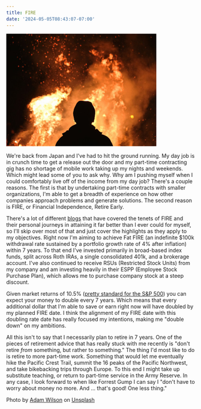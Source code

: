 ```yaml
---
title: FIRE
date: '2024-05-05T08:43:07-07:00'
---
```

![Fire](/assets/images/fire.jpg)

We're back from Japan and I've had to hit the ground running.  My day job is in crunch time to get a release out the door and my part-time contracting gig has no shortage of mobile work taking up my nights and weekends.  Which might lead some of you to ask why.  Why am I pushing myself when I could comfortably live off of the income from my day job? There's a couple reasons.  The first is that by undertaking part-time contracts with smaller organizations, I'm able to get a breadth of experience on how other companies approach problems and generate solutions.  The second reason is FIRE, or Financial Independence, Retire Early.  

There's a lot of different [blogs](https://smartasset.com/retirement/fire-blogs-and-websites-you-need-to-know) that have covered the tenets of FIRE and their personal journeys in attaining it far better than I ever could for myself, so I'll skip over most of that and just cover the highlights as they apply to my objectives.  Right now I'm aiming to achieve Fat FIRE (an indefinite $100k withdrawal rate sustained by a portfolio growth rate of 4% after inflation) within 7 years.  To that end I've invested primarily in broad-based index funds, split across Roth IRAs, a single consolidated 401k, and a brokerage account.  I've also continued to receive RSUs (Restricted Stock Units) from my company and am investing heavily in their ESPP (Employee Stock Purchase Plan), which allows me to purchase company stock at a steep discount.  

Given market returns of 10.5% ([pretty standard for the S&P 500](https://www.investopedia.com/ask/answers/042415/what-average-annual-return-sp-500.asp))  you can expect your money to double every 7 years.  Which means that every additional dollar that I'm able to save or earn right now will have doubled by my planned FIRE date.  I think the alignment of my FIRE date with this doubling rate date has really focused my intentions, making me "double down" on my ambitions.

All this isn't to say that I necessarily plan to retire in 7 years.  One of the pieces of retirement advice that has really stuck with me recently is "don't retire _from_ something, but rather to something."  The thing I'd most like to do is retire to more part-time work.  Something that would let me eventually hike the Pacific Crest Trail, summit the 16 peaks of the Pacific Northwest, and take bikebacking trips through Europe.  To this end I might take up substitute teaching, or return to part-time service in the Army Reserve.  In any case, I look forward to when like Forrest Gump I can say I "don't have to worry about money no more. And ... that's good! One less thing." 

Photo by <a href="https://unsplash.com/@fourcolourblack?utm_content=creditCopyText&utm_medium=referral&utm_source=unsplash">Adam Wilson</a> on <a href="https://unsplash.com/photos/person-standing-in-front-of-fire-wCKzi8nDkw8?utm_content=creditCopyText&utm_medium=referral&utm_source=unsplash">Unsplash</a>

